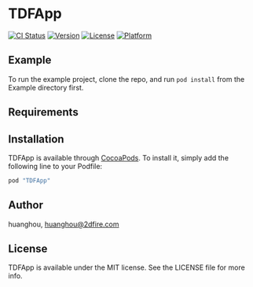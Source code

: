 # TDFApp

[![CI Status](http://img.shields.io/travis/huanghou/TDFApp.svg?style=flat)](https://travis-ci.org/huanghou/TDFApp)
[![Version](https://img.shields.io/cocoapods/v/TDFApp.svg?style=flat)](http://cocoapods.org/pods/TDFApp)
[![License](https://img.shields.io/cocoapods/l/TDFApp.svg?style=flat)](http://cocoapods.org/pods/TDFApp)
[![Platform](https://img.shields.io/cocoapods/p/TDFApp.svg?style=flat)](http://cocoapods.org/pods/TDFApp)

## Example

To run the example project, clone the repo, and run `pod install` from the Example directory first.

## Requirements

## Installation

TDFApp is available through [CocoaPods](http://cocoapods.org). To install
it, simply add the following line to your Podfile:

```ruby
pod "TDFApp"
```

## Author

huanghou, huanghou@2dfire.com

## License

TDFApp is available under the MIT license. See the LICENSE file for more info.
